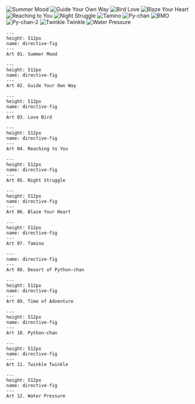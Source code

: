 ![Summer Mood](../../assets/anyalast.png)
![Guide Your Own Way](../../assets//dragon.png)
![Bird Love](../../assets//last.png)
![Blaze Your Heart](../../assets//rengokulastbutveryveryvery.png)
![Reaching to You](../../assets//renkliel.png)
![Night Struggle](../../assets//flowergirl2.png)
![Tamino](../../assets//habibi.png)
![Py-chan](../../assets//pychann.png)
![BMO](../../assets//bmo.png)
![Py-chan-2](../../assets//pythonchan2.png)
![Twinkle Twinkle](../../assets//dgkosenpai.png)
![Water Pressure](../../assets//balikkiz.png)

```{figure} ../../assets/anyalast.png
---
height: 512px
name: directive-fig
---
Art 01. Summer Mood
```

```{figure} ../../assets/dragon.png
---
height: 512px
name: directive-fig
---
Art 02. Guide Your Own Way
```

```{figure} ../../assets/last.png
---
height: 512px
name: directive-fig
---
Art 03. Love Bird
```

```{figure} ../../assets/renkliel.png
---
height: 512px
name: directive-fig
---
Art 04. Reaching to You
```

```{figure} ../../assets/flowergirl2.png
---
height: 512px
name: directive-fig
---
Art 05. Night Struggle
```

```{figure} ../../assets/rengokulastbutveryveryvery.png
---
height: 512px
name: directive-fig
---
Art 06. Blaze Your Heart
```

```{figure} ../../assets/habibi.png
---
height: 512px
name: directive-fig
---
Art 07. Tamino
```

```{figure} ../../assets/pychann.png
---
name: directive-fig
---
Art 08. Desert of Python-chan
```

```{figure} ../../assets/bmo.png
---
height: 512px
name: directive-fig
---
Art 09. Time of Adventure
```

```{figure} ../../assets/pythonchan2.png
---
height: 512px
name: directive-fig
---
Art 10. Python-chan
```

```{figure} ../../assets/dgkosenpai.png
---
height: 512px
name: directive-fig
---
Art 11. Twinkle Twinkle
```

```{figure} ../../assets/balikkiz.png
---
height: 512px
name: directive-fig
---
Art 12. Water Pressure
```
